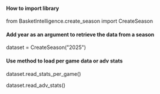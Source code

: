 #### How to import library
from BasketIntelligence.create_season import CreateSeason

#### Add year as an argument to retrieve the data from a season
dataset = CreateSeason("2025")
#### Use method to load per game data or adv stats
dataset.read_stats_per_game()

dataset.read_adv_stats()
